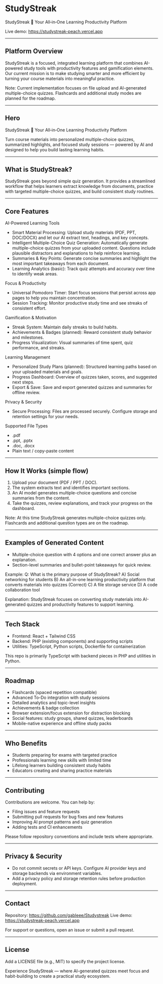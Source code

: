 # StudyStreak

StudyStreak 🎯
Your All‑in‑One Learning Productivity Platform

Live demo: https://studystreak-peach.vercel.app

---

## Platform Overview
StudyStreak is a focused, integrated learning platform that combines AI-powered study tools with productivity features and gamification elements. Our current mission is to make studying smarter and more efficient by turning your course materials into meaningful practice.

Note: Current implementation focuses on file upload and AI-generated multiple-choice quizzes. Flashcards and additional study modes are planned for the roadmap.

---

## Hero
StudyStreak 🎯
Your All‑in‑One Learning Productivity Platform

Turn course materials into personalized multiple-choice quizzes, summarized highlights, and focused study sessions — powered by AI and designed to help you build lasting learning habits.

---

## What is StudyStreak?
StudyStreak goes beyond simple quiz generation. It provides a streamlined workflow that helps learners extract knowledge from documents, practice with targeted multiple-choice quizzes, and build consistent study routines. 

---

## Core Features

AI-Powered Learning Tools
- Smart Material Processing: Upload study materials (PDF, PPT, DOC/DOCX) and let our AI extract text, headings, and key concepts.
- Intelligent Multiple-Choice Quiz Generation: Automatically generate multiple-choice quizzes from your uploaded content. Questions include plausible distractors and explanations to help reinforce learning.
- Summaries & Key Points: Generate concise summaries and highlight the most important takeaways from each document.
- Learning Analytics (basic): Track quiz attempts and accuracy over time to identify weak areas.

Focus & Productivity
- Universal Pomodoro Timer: Start focus sessions that persist across app pages to help you maintain concentration.
- Session Tracking: Monitor productive study time and see streaks of consistent effort.

Gamification & Motivation
- Streak System: Maintain daily streaks to build habits.
- Achievements & Badges (planned): Reward consistent study behavior and milestones.
- Progress Visualization: Visual summaries of time spent, quiz performance, and streaks.

Learning Management
- Personalized Study Plans (planned): Structured learning paths based on your uploaded materials and goals.
- Progress Dashboard: Overview of quizzes taken, scores, and suggested next steps.
- Export & Save: Save and export generated quizzes and summaries for offline review.

Privacy & Security
- Secure Processing: Files are processed securely. Configure storage and retention settings for your needs.

Supported File Types
- .pdf
- .ppt, .pptx
- .doc, .docx
- Plain text / copy-paste content

---

## How It Works (simple flow)
1. Upload your document (PDF / PPT / DOC).
2. The system extracts text and identifies important sections.
3. An AI model generates multiple-choice questions and concise summaries from the content.
4. Take the quizzes, review explanations, and track your progress on the dashboard.

Note: At this time StudyStreak generates multiple-choice quizzes only. Flashcards and additional question types are on the roadmap.

---

## Examples of Generated Content
- Multiple-choice question with 4 options and one correct answer plus an explanation.
- Section-level summaries and bullet-point takeaways for quick review.

Example:
Q: What is the primary purpose of StudyStreak?
A) Social networking for students
B) An all-in-one learning productivity platform that converts materials into quizzes (Correct)
C) A file storage service
D) A code collaboration tool

Explanation: StudyStreak focuses on converting study materials into AI-generated quizzes and productivity features to support learning.

---

## Tech Stack
- Frontend: React + Tailwind CSS
- Backend: PHP (existing components) and supporting scripts
- Utilities: TypeScript, Python scripts, Dockerfile for containerization

This repo is primarily TypeScript with backend pieces in PHP and utilities in Python.

---

## Roadmap
- Flashcards (spaced repetition compatible)
- Advanced To-Do integration with study sessions
- Detailed analytics and topic-level insights
- Achievements & badge collection
- Browser extension/focus extension for distraction blocking
- Social features: study groups, shared quizzes, leaderboards
- Mobile-native experience and offline study packs

---

## Who Benefits
- Students preparing for exams with targeted practice
- Professionals learning new skills with limited time
- Lifelong learners building consistent study habits
- Educators creating and sharing practice materials

---

## Contributing
Contributions are welcome. You can help by:
- Filing issues and feature requests
- Submitting pull requests for bug fixes and new features
- Improving AI prompt patterns and quiz generation
- Adding tests and CI enhancements

Please follow repository conventions and include tests where appropriate.

---

## Privacy & Security
- Do not commit secrets or API keys. Configure AI provider keys and storage backends via environment variables.
- Add a privacy policy and storage retention rules before production deployment.

---

## Contact
Repository: https://github.com/gableee/Studystreak
Live demo: https://studystreak-peach.vercel.app

For support or questions, open an issue or submit a pull request.

---

## License
Add a LICENSE file (e.g., MIT) to specify the project license.

Experience StudyStreak — where AI-generated quizzes meet focus and habit-building to create a practical study ecosystem.
